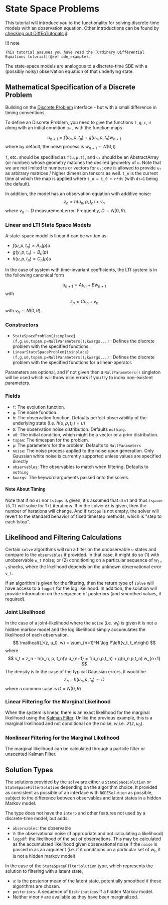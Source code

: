 # State Space Problems

This tutorial will introduce you to the functionality for solving discrete-time models with an observation equation. Other
introductions can be found by [checking out DiffEqTutorials.jl](https://github.com/JuliaDiffEq/DiffEqTutorials.jl).

!!! note

    This tutorial assumes you have read the [Ordinary Differential Equations tutorial](@ref ode_example).

The state-space models are analogous to a discrete-time SDE with a (possibly noisy) observation equation of that underlying state.  

## Mathematical Specification of a Discrete Problem
Building on the [Discrete Problem](https://diffeq.sciml.ai/latest/types/discrete_types/#Mathematical-Specification-of-a-Discrete-Problem)  interface - but with a small difference in timing conventions.

To define an Discrete Problem, you need to give the functions ``f``, ``g``, ``c``, ``d`` along with an initial
condition ``u₀`` , with the function maps 

$$
u_{n+1} = f(u_n,p,t_n) + g(u_n,p,t_n) w_{n+1}
$$
where by default, the noise process is $w_{n+1} \sim N(0, I)$

`f`, etc. should be specified as `f(u,p,t)`, and `u₀` should
be an AbstractArray (or number) whose geometry matches the desired geometry of `u`.
Note that we are not limited to numbers or vectors for `u₀`; one is allowed to
provide `u₀` as arbitrary matrices / higher dimension tensors as well. ``t_n`` is the
current time at which the map is applied where
``t_n = t_0 + n*dt`` (with `dt=1` being the default).

In addition, the model has an observation equation with additive noise:
$$
z_n = h(u_n, p, t_n) +  v_n
$$
where $v_n \sim D$ measurement error.  Frequently, $D \sim N(0, R)$.

### Linear and LTI State Space Models

A state-space model is linear if can be written as
- $f(u, p, t_n) = A_n(p) u$
- $g(y, p, t_n) = B_n(p)$
- $h(u, p, t_n) = C_n(p) u$

In the case of system with time-invariant coefficients, the LTI system is in the following canonical form

$$
u_{n+1} = A u_{n} + B w_{n+1}
$$
with
$$
z_n = C u_n + v_n
$$
with $v_n \sim N(0, R)$.

### Constructors

- `StateSpaceProblem{isinplace}(f,g,u0,tspan,p=NullParameters();kwargs...)` :
  Defines the discrete problem with the specified functions.
- `LinearStateSpaceProblem{isinplace}(f,g,u0,tspan,p=NullParameters();kwargs...)` :
  Defines the discrete problem with the specified functions for a linear-operator.

Parameters are optional, and if not given then a `NullParameters()` singleton
will be used which will throw nice errors if you try to index non-existent
parameters.

### Fields

* `f`: The evolution function.
* `g`: The noise function.
* `h`: The observation function. Defaults perfect observability of the underlying state (i.e. $h(u, p, t_n) = u$)
* `D`: The observation noise distribution. Defaults `nothing`.
* `u0`: The initial condition, which might be a vector or a prior distribution.
* `tspan`: The timespan for the problem.
* `p`: The parameters for the problem. Defaults to `NullParameters`
* `noise`: The noise process applied to the noise upon generation. Only
  Gaussian white noise is currently supported unless values are specified directly
* `observables`: The observables to match when filtering.  Defaults to `nothing`
* `kwargs`: The keyword arguments passed onto the solves.

#### Note About Timing

Note that if no `dt` nor `tstops` is given, it's assumed that `dt=1` and thus
`tspan=(0,T)` will solve for `T+1` iterations. If in the solver `dt` is given, then
the number of iterations will change. And if `tstops` is not empty, the solver will
revert to the standard behavior of fixed timestep methods, which is "step to each
tstop".

## Likelihood and Filtering Calculations
Certain `solve` algorithms will run a filter on the unobservable `u` states and compare to the `observables` if provided.  In that case, it might do so (1) with unobservable `w_t` noise; or (2) conditioning on a particular sequence of $w_{t+1}$ shocks, where the likelihood depends on the unknown observational error `v_t`.

If an algorithm is given for the filtering, then the return type of `solve` will have access to a `logpdf` for the log likelihood.  In addition, the solution will provide information on the sequence of posteriors (and smoothed values, if required).

### Joint Likelihood
In the case of a joint-likelihood where the `noise` (i.e. $w_t$) is given it is not a hidden markov model and the log likelihood simply accumulates the likelihood of each observation.
$$
\mathcal{L}(z, u_0, w) = \sum_{n=1}^N \log P\left(v_t, t_n\right) 
$$
where
$$
v_t = z_n - h(u_n, p, t_n)\\
u_{n+1} = f(u_n,p,t_n) + g(u_n,p,t_n) w_{n+1}
$$
The density is In the case of the typical Gaussian errors, it would be
$$
z_n - h(u_n, p, t_n) \sim D
$$
where a common case is $D = N(0, R)$

### Linear Filtering for the Marginal Likelihood
When the system is linear, there is an exact likelihood for the marginal likelihood using the [Kalman Filter](https://en.wikipedia.org/wiki/Kalman_filter#Marginal_likelihood).  Unlike the previous example, this is a marginal likelihood and not conditional on the noise, $w$,i.e.  $\mathcal{L}(z, u_0)$.

### Nonlinear Filtering for the Marginal Likelihood
The marginal likelihood can be calculated through a particle filter or unscented Kalman Filter.


## Solution Types
The solutions provided by the `solve` are either a `StateSpaceSolution` or `StateSpaceFilterSolution` depending on the algorithm choice.  It provided as consistent as possible of an interface with `RODESolution` as possible, subject to the difference between observables and latent states in a hidden Markov model.

The type does not have the `interp` and other features not used by a discrete-time model, but adds:

* `observables`: the observable
* `V`: the observational noise (if appropriate and not calculating a likelihood) 
* `logpdf`: the likelihood of the set of observations.  This may be calculated as the accumulated likelihood given observational noise if the `noise` is passed in as an argument (i.e. if it conditions on a particular set of $w_t$, it is not a hidden markov model)

In the case of the `StateSpaceFilterSolution` type, which represents the solution to filtering with a latent state,

* `u`: is the posterior mean of the latent state, potentially smoothed if those algorithms are chosen.
* `posteriors`: A sequence of `Distributions` if a hidden Markov model.
* Neither `W` nor `V` are available as they have been marginalized.